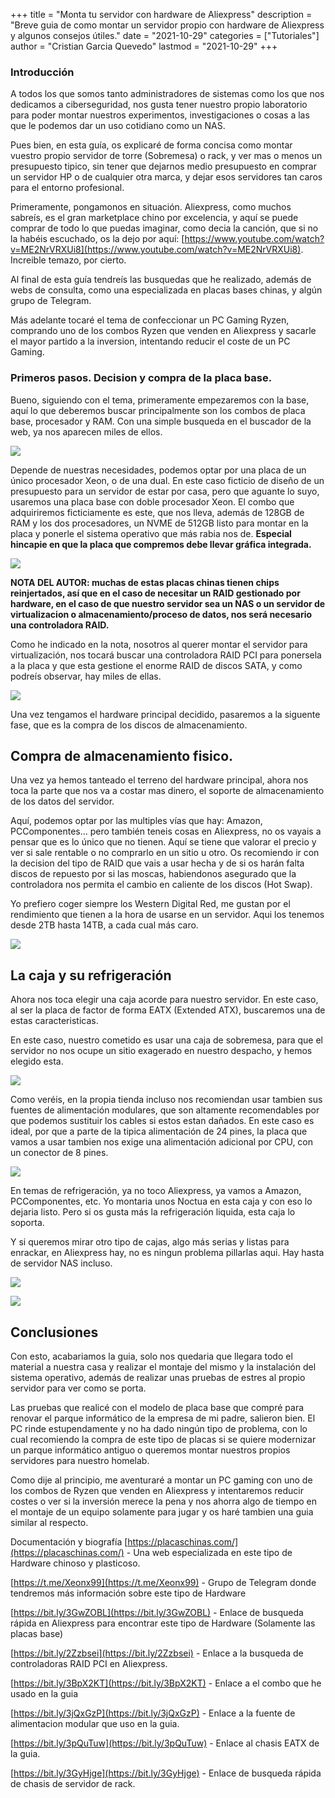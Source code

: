 +++
title = "Monta tu servidor con hardware de Aliexpress"
description = "Breve guia de como montar un servidor propio con hardware de Aliexpress y algunos consejos útiles."
date = "2021-10-29"
categories = ["Tutoriales"]
author = "Cristian Garcia Quevedo"
lastmod = "2021-10-29"
+++
### Introducción

A todos los que somos tanto administradores de sistemas como los que nos dedicamos a ciberseguridad, nos gusta tener nuestro propio laboratorio para poder montar nuestros experimentos, investigaciones o cosas a las que le podemos dar un uso cotidiano como un NAS.

Pues bien, en esta guía, os explicaré de forma concisa como montar vuestro propio servidor de torre (Sobremesa) o rack, y ver mas o menos un presupuesto tipico, sin tener que dejarnos medio presupuesto en comprar un servidor HP o de cualquier otra marca, y dejar esos servidores tan caros para el entorno profesional.

Primeramente, pongamonos en situación. Aliexpress, como muchos sabreís, es el gran marketplace chino por excelencia, y aquí se puede comprar de todo lo que puedas imaginar, como decia la canción, que si no la habéis escuchado, os la dejo por aquí: [https://www.youtube.com/watch?v=ME2NrVRXUi8](https://www.youtube.com/watch?v=ME2NrVRXUi8). Increible temazo, por cierto.

Al final de esta guía tendreís las busquedas que he realizado, además de webs de consulta, como una especializada en placas bases chinas, y algún grupo de Telegram.

Más adelante tocaré el tema de confeccionar un PC Gaming Ryzen, comprando uno de los combos Ryzen que venden en Aliexpress y sacarle el mayor partido a la inversion, intentando reducir el coste de un PC Gaming.

### Primeros pasos. Decision y compra de la placa base.

Bueno, siguiendo con el tema, primeramente empezaremos con la base, aquí lo que deberemos buscar principalmente son los combos de placa base, procesador y RAM. Con una simple busqueda en el buscador de la web, ya nos aparecen miles de ellos.

![](/img/alie1.png)

Depende de nuestras necesidades, podemos optar por una placa de un único procesador Xeon, o de una dual. En este caso ficticio de diseño de un presupuesto para un servidor de estar por casa, pero que aguante lo suyo, usaremos una placa base con doble procesador Xeon. El combo que adquiriremos ficticiamente es este, que nos lleva, además de 128GB de RAM y los dos procesadores, un NVME de 512GB listo para montar en la placa y ponerle el sistema operativo que más rabia nos de. **Especial hincapie en que la placa que compremos debe llevar gráfica integrada.**

![](/img/alie2.png)

**NOTA DEL AUTOR: muchas de estas placas chinas tienen chips reinjertados, así que en el caso de necesitar un RAID gestionado por hardware, en el caso de que nuestro servidor sea un NAS o un servidor de virtualizacion o almacenamiento/proceso de datos, nos será necesario una controladora RAID.**

Como he indicado en la nota, nosotros al querer montar el servidor para virtualización, nos tocará buscar una controladora RAID PCI para ponersela a la placa y que esta gestione el enorme RAID de discos SATA, y como podreís observar, hay miles de ellas.

![](/img/alie3.png)

Una vez tengamos el hardware principal decidido, pasaremos a la siguente fase, que es la compra de los discos de almacenamiento.

## Compra de almacenamiento fisico.

Una vez ya hemos tanteado el terreno del hardware principal, ahora nos toca la parte que nos va a costar mas dinero, el soporte de almacenamiento de los datos del servidor.

Aquí, podemos optar por las multiples vías que hay: Amazon, PCComponentes… pero también teneis cosas en Aliexpress, no os vayais a pensar que es lo único que no tienen. Aquí se tiene que valorar el precio y ver si sale rentable o no comprarlo en un sitio u otro. Os recomiendo ir con la decision del tipo de RAID que vais a usar hecha y de si os harán falta discos de repuesto por si las moscas, habiendonos asegurado que la controladora nos permita el cambio en caliente de los discos (Hot Swap).

Yo prefiero coger siempre los Western Digital Red, me gustan por el rendimiento que tienen a la hora de usarse en un servidor. Aqui los tenemos desde 2TB hasta 14TB, a cada cual más caro.

![](/img/alie4.png)

## La caja y su refrigeración

Ahora nos toca elegir una caja acorde para nuestro servidor. En este caso, al ser la placa de factor de forma EATX (Extended ATX), buscaremos una de estas caracteristicas.

En este caso, nuestro cometido es usar una caja de sobremesa, para que el servidor no nos ocupe un sitio exagerado en nuestro despacho, y hemos elegido esta.

![](/img/alie5.png)

Como veréis, en la propia tienda incluso nos recomiendan usar tambien sus fuentes de alimentación modulares, que son altamente recomendables por que podemos sustituir los cables si estos estan dañados. En este caso es ideal, por que a parte de la tipica alimentación de 24 pines, la placa que vamos a usar tambien nos exige una alimentación adicional por CPU, con un conector de 8 pines.

![](/img/alie6.png)

En temas de refrigeración, ya no toco Aliexpress, ya vamos a Amazon, PCComponentes, etc. Yo montaria unos Noctua en esta caja y con eso lo dejaria listo. Pero si os gusta más la refrigeración liquida, esta caja lo soporta.

Y si queremos mirar otro tipo de cajas, algo más serias y listas para enrackar, en Aliexpress hay, no es ningun problema pillarlas aqui. Hay hasta de servidor NAS incluso.

![](/img/alie7.png)

![](/img/alie8.png)

## Conclusiones

Con esto, acabariamos la guia, solo nos quedaria que llegara todo el material a nuestra casa y realizar el montaje del mismo y la instalación del sistema operativo, además de realizar unas pruebas de estres al propio servidor para ver como se porta.

Las pruebas que realicé con el modelo de placa base que compré para renovar el parque informático de la empresa de mi padre, salieron bien. El PC rinde estupendamente y no ha dado ningún tipo de problema, con lo cual recomiendo la compra de este tipo de placas si se quiere modernizar un parque informático antiguo o queremos montar nuestros propios servidores para nuestro homelab.

Como dije al principio, me aventuraré a montar un PC gaming con uno de los combos de Ryzen que venden en Aliexpress y intentaremos reducir costes o ver si la inversión merece la pena y nos ahorra algo de tiempo en el montaje de un equipo solamente para jugar y os haré tambien una guia similar al respecto.

Documentación y biografía
[https://placaschinas.com/](https://placaschinas.com/) - Una web especializada en este tipo de Hardware chinoso y plasticoso.

[https://t.me/Xeonx99](https://t.me/Xeonx99) - Grupo de Telegram donde tendremos más información sobre este tipo de Hardware

[https://bit.ly/3GwZOBL](https://bit.ly/3GwZOBL) - Enlace de busqueda rápida en Aliexpress para encontrar este tipo de Hardware (Solamente las placas base)

[https://bit.ly/2Zzbsei](https://bit.ly/2Zzbsei) - Enlace a la busqueda de controladoras RAID PCI en Aliexpress.

[https://bit.ly/3BpX2KT](https://bit.ly/3BpX2KT) - Enlace a el combo que he usado en la guia

[https://bit.ly/3jQxGzP](https://bit.ly/3jQxGzP) - Enlace a la fuente de alimentacion modular que uso en la guia.

[https://bit.ly/3pQuTuw](https://bit.ly/3pQuTuw) - Enlace al chasis EATX de la guia.

[https://bit.ly/3GyHjge](https://bit.ly/3GyHjge) - Enlace de busqueda rápida de chasis de servidor de rack.
